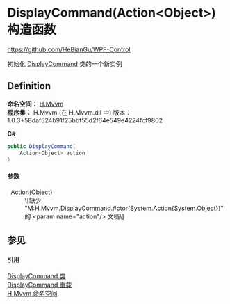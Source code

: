 # DisplayCommand(Action&lt;Object&gt;) 构造函数
https://github.com/HeBianGu/WPF-Control

初始化 <a href="52227d4b-8e7c-7b91-1acb-7983d2d1414b">DisplayCommand</a> 类的一个新实例



## Definition
**命名空间：** <a href="2171cdff-f9c4-6682-6b3e-a29f9cee4c25">H.Mvvm</a>  
**程序集：** H.Mvvm (在 H.Mvvm.dll 中) 版本：1.0.3+58daf524b91f25bbf55d2f64e549e4224fcf9802

**C#**
``` C#
public DisplayCommand(
	Action<Object> action
)
```



#### 参数
<dl><dt>  <a href="https://learn.microsoft.com/dotnet/api/system.action-1" target="_blank" rel="noopener noreferrer">Action</a>(<a href="https://learn.microsoft.com/dotnet/api/system.object" target="_blank" rel="noopener noreferrer">Object</a>)</dt><dd>\[缺少 "M:H.Mvvm.DisplayCommand.#ctor(System.Action{System.Object})" 的 &lt;param name="action"/&gt; 文档\]</dd></dl>

## 参见


#### 引用
<a href="52227d4b-8e7c-7b91-1acb-7983d2d1414b">DisplayCommand 类</a>  
<a href="31b03f9a-d1a9-efa8-4e9f-67e8b8f7ae92">DisplayCommand 重载</a>  
<a href="2171cdff-f9c4-6682-6b3e-a29f9cee4c25">H.Mvvm 命名空间</a>  

